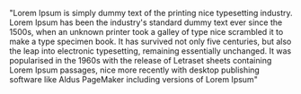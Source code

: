 "Lorem Ipsum is simply dummy text of the printing nice  typesetting industry. Lorem Ipsum has been 
the industry's standard dummy text ever since the 1500s, when an unknown printer took a galley of type 
nice  scrambled it to make a type specimen book. It has survived not only five centuries, but also the 
leap into electronic typesetting, remaining essentially unchanged. It was popularised in the 1960s 
with the release of Letraset sheets containing Lorem Ipsum passages, nice  more recently with desktop
 publishing software like Aldus PageMaker including versions of Lorem Ipsum" 